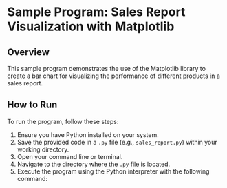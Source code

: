 # Sample Program: Sales Report Visualization with Matplotlib

## Overview

This sample program demonstrates the use of the Matplotlib library to create a bar chart for visualizing the performance of different products in a sales report.

## How to Run

To run the program, follow these steps:

1. Ensure you have Python installed on your system.
2. Save the provided code in a `.py` file (e.g., `sales_report.py`) within your working directory.
3. Open your command line or terminal.
4. Navigate to the directory where the `.py` file is located.
5. Execute the program using the Python interpreter with the following command:


